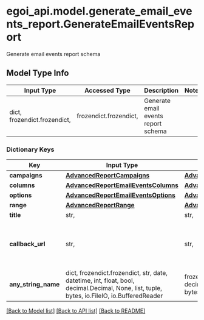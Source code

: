 # egoi_api.model.generate_email_events_report.GenerateEmailEventsReport

Generate email events report schema

## Model Type Info
Input Type | Accessed Type | Description | Notes
------------ | ------------- | ------------- | -------------
dict, frozendict.frozendict,  | frozendict.frozendict,  | Generate email events report schema | 

### Dictionary Keys
Key | Input Type | Accessed Type | Description | Notes
------------ | ------------- | ------------- | ------------- | -------------
**campaigns** | [**AdvancedReportCampaigns**](AdvancedReportCampaigns.md) | [**AdvancedReportCampaigns**](AdvancedReportCampaigns.md) |  | 
**columns** | [**AdvancedReportEmailEventsColumns**](AdvancedReportEmailEventsColumns.md) | [**AdvancedReportEmailEventsColumns**](AdvancedReportEmailEventsColumns.md) |  | 
**options** | [**AdvancedReportEmailEventsOptions**](AdvancedReportEmailEventsOptions.md) | [**AdvancedReportEmailEventsOptions**](AdvancedReportEmailEventsOptions.md) |  | 
**range** | [**AdvancedReportRange**](AdvancedReportRange.md) | [**AdvancedReportRange**](AdvancedReportRange.md) |  | 
**title** | str,  | str,  | Advanced report title | 
**callback_url** | str,  | str,  | URL which will receive the information of the report &lt;a href&#x3D;&#x27;/usecases/callbacks/&#x27; target&#x3D;&#x27;_blank&#x27;&gt;[Go to callback documentation]&lt;/a&gt; | [optional] 
**any_string_name** | dict, frozendict.frozendict, str, date, datetime, int, float, bool, decimal.Decimal, None, list, tuple, bytes, io.FileIO, io.BufferedReader | frozendict.frozendict, str, BoolClass, decimal.Decimal, NoneClass, tuple, bytes, FileIO | any string name can be used but the value must be the correct type | [optional]

[[Back to Model list]](../../README.md#documentation-for-models) [[Back to API list]](../../README.md#documentation-for-api-endpoints) [[Back to README]](../../README.md)

